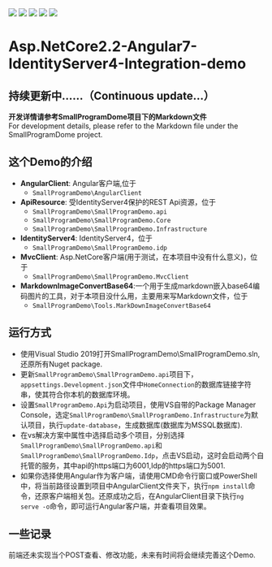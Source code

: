 <img src="https://img.shields.io/badge/Visual%20Studio-2019-green.svg">
<img src="https://img.shields.io/badge/Asp.Net%20Core-2.2-blue.svg">
<img src="https://img.shields.io/badge/IdentityServer4-2.4.0-red.svg">
<img src="https://img.shields.io/badge/Angular-7.2.0-blue.svg">
<img src="https://img.shields.io/badge/Node-10.15.0-lightgrey.svg">

# Asp.NetCore2.2-Angular7-IdentityServer4-Integration-demo
## 持续更新中......（Continuous update...）
**开发详情请参考SmallProgramDome项目下的Markdown文件**  
For development details, please refer to the Markdown file under the SmallProgramDome project.

## 这个Demo的介绍
- **AngularClient**: Angular客户端,位于
  - `SmallProgramDemo\AngularClient`
- **ApiResource**: 受IdentityServer4保护的REST Api资源，位于
  - `SmallProgramDemo\SmallProgramDemo.api`
  - `SmallProgramDemo\SmallProgramDemo.Core`
  - `SmallProgramDemo\SmallProgramDemo.Infrastructure`
- **IdentityServer4**: IdentityServer4，位于
  - `SmallProgramDemo\SmallProgramDemo.idp`
- **MvcClient**: Asp.NetCore客户端(用于测试，在本项目中没有什么意义)，位于
  - `SmallProgramDemo\SmallProgramDemo.MvcClient`
- **MarkdownImageConvertBase64**:一个用于生成markdown嵌入base64编码图片的工具，对于本项目没什么用，主要用来写Markdown文件，位于
  - `SmallProgramDemo\Tools.MarkDownImageConvertBase64`

## 运行方式
- 使用Visual Studio 2019打开SmallProgramDemo\SmallProgramDemo.sln,还原所有Nuget package.
- 更新`SmallProgramDemo\SmallProgramDemo.api`项目下，`appsettings.Development.json`文件中`HomeConnection`的数据库链接字符串，使其符合你本机的数据库环境。
- 设置`SmallProgramDemo.Api`为启动项目，使用VS自带的Package Manager Console，选定`SmallProgramDemo\SmallProgramDemo.Infrastructure`为默认项目，执行`update-database`，生成数据库(数据库为MSSQL数据库).
- 在vs解决方案中属性中选择启动多个项目，分别选择`SmallProgramDemo\SmallProgramDemo.api`和`SmallProgramDemo\SmallProgramDemo.Idp`，点击VS启动，这时会启动两个自托管的服务，其中api的https端口为6001,Idp的https端口为5001.
- 如果你选择使用Angular作为客户端，请使用CMD命令行窗口或PowerShell中，将当前路径设置到项目中AngularClient文件夹下，执行`npm install`命令，还原客户端相关包。还原成功之后，在AngularClient目录下执行`ng serve -o`命令，即可运行Angular客户端，并查看项目效果。

## 一些记录
前端还未实现当个POST查看、修改功能，未来有时间将会继续完善这个Demo.